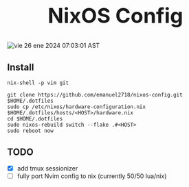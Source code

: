 <h1 align="center" style="font-size: 3rem;">
NixOS Config
</h1>

![vie 26 ene 2024 07:03:01 AST](https://github.com/emanuel2718/nixos-config/assets/55965894/5a087e46-5d74-4b89-a761-7cc9a95008c7)



## Install


```shell
nix-shell -p vim git

git clone https://github.com/emanuel2718/nixos-config.git $HOME/.dotfiles
sudo cp /etc/nixos/hardware-configuration.nix $HOME/.dotfiles/hosts/<HOST>/hardware.nix
cd $HOME/.dotfiles
sudo nixos-rebuild switch --flake .#<HOST>
sudo reboot now
```


## TODO
- [x] add tmux sessionizer
- [ ] fully port Nvim config to nix (currently 50/50 lua/nix)
